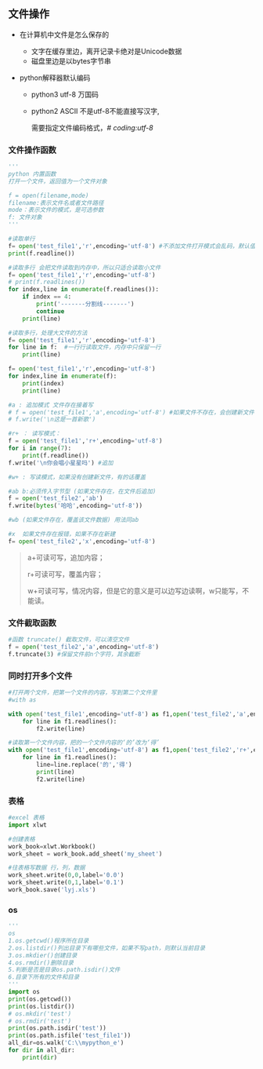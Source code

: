 ## 文件操作

* 在计算机中文件是怎么保存的
  * 文字在缓存里边，离开记录卡绝对是Unicode数据
  * 磁盘里边是以bytes字节串

* python解释器默认编码
  * python3 utf-8 万国码

  * python2 ASCII 不是utf-8不能直接写汉字,

    需要指定文件编码格式，*# coding:utf-8*

### 文件操作函数

```python
'''
python 内置函数
打开一个文件，返回值为一个文件对象

f = open(filename,mode)
filename:表示文件名或者文件路径
mode：表示文件的模式，是可选参数
f: 文件对象
'''

#读取单行
f= open('test_file1','r',encoding='utf-8') #不添加文件打开模式会乱码，默认值是读文件的模式’r'
print(f.readline())

#读取多行 会把文件读取到内存中，所以只适合读取小文件
f= open('test_file1','r',encoding='utf-8')
# print(f.readlines())
for index,line in enumerate(f.readlines()):
    if index == 4:
        print('-------分割线-------')
        continue
    print(line)

#读取多行，处理大文件的方法
f= open('test_file1','r',encoding='utf-8')
for line in f:  #一行行读取文件，内存中只保留一行
    print(line)

f= open('test_file1','r',encoding='utf-8')
for index,line in enumerate(f):
    print(index)
    print(line)

#a : 追加模式 文件存在接着写
# f = open('test_file1','a',encoding='utf-8') #如果文件不存在，会创建新文件
# f.write('\n这是一首新歌')

#r+ ： 读写模式：
f = open('test_file1','r+',encoding='utf-8')
for i in range(7):
    print(f.readline())
f.write('\n你会唱小星星吗') #追加

#w+ : 写读模式，如果没有创建新文件，有的话覆盖

#ab b:必须传入字节型 (如果文件存在，在文件后追加)
f = open('test_file2','ab')
f.write(bytes('哈哈',encoding='utf-8'))

#wb (如果文件存在，覆盖该文件数据) 用法同ab

#x  如果文件存在报错，如果不存在新建
f= open('test_file2','x',encoding='utf-8')
```

> a+可读可写，追加内容；
>
> r+可读可写，覆盖内容；
>
> w+可读可写，情况内容，但是它的意义是可以边写边读啊，w只能写，不能读。

### 文件截取函数

```python
#函数 truncate() 截取文件，可以清空文件
f = open('test_file2','a',encoding='utf-8')
f.truncate(3) #保留文件前n个字符，其余截断

```

### 同时打开多个文件

```python
#打开两个文件，把第一个文件的内容，写到第二个文件里
#with as

with open('test_file1',encoding='utf-8') as f1,open('test_file2','a',encoding='utf-8') as f2:
    for line in f1.readlines():
        f2.write(line)

#读取第一个文件内容，把的一个文件内容的‘的’改为‘得’
with open('test_file1',encoding='utf-8') as f1,open('test_file2','r+',encoding='utf-8') as f2:
    for line in f1.readlines():
        line=line.replace('的','得')
        print(line)
        f2.write(line)

```

### 表格

```python
#excel 表格
import xlwt

#创建表格
work_book=xlwt.Workbook()
work_sheet = work_book.add_sheet('my_sheet')

#往表格写数据 行，列，数据
work_sheet.write(0,0,label='0.0')
work_sheet.write(0,1,label='0.1')
work_book.save('lyj.xls')
```



### os

```python
'''
os
1.os.getcwd()程序所在目录
2.os.listdir()列出目录下有哪些文件，如果不写path，则默认当前目录
3.os.mkdier()创建目录
4.os.rmdir()删除目录
5.判断是否是目录os.path.isdir()文件
6.目录下所有的文件和目录
'''
import os
print(os.getcwd())
print(os.listdir())
# os.mkdir('test')
# os.rmdir('test')
print(os.path.isdir('test'))
print(os.path.isfile('test_file1'))
all_dir=os.walk('C:\\mypython_e')
for dir in all_dir:
    print(dir)
```














